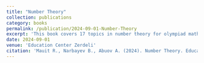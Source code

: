 ```yaml
---
title: "Number Theory"
collection: publications
category: books
permalink: /publication/2024-09-01-Number-Theory
excerpt: 'This book covers 17 topics in number theory for olympiad mathematics, featuring around 200 problems from various regional, national, and international competitions, along with their solutions.'
date: 2024-09-01
venue: 'Education Center Zerdeli'
citation: 'Mauit R., Narbayev B., Abuov A. (2024). Number Theory. Education Center Zerdeli.'
---
```

